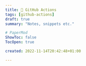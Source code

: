 ```yaml
---
title: 🎸 GitHub Actions
tags: [github-actions]
draft: true
summary: "Notes, snippets etc."

# PaperMod
ShowToc: false
TocOpen: true

created: 2022-11-14T20:42:48+01:00

---
```

